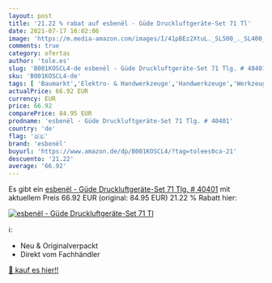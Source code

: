 ```yaml
---
layout: post
title: '21.22 % rabat auf esbenël - Güde Druckluftgeräte-Set 71 Tl'
date: 2021-07-17 16:02:06
image: 'https://m.media-amazon.com/images/I/41pBEz2XtuL._SL500_._SL400_.jpg'
comments: true
category: ofertas
author: 'tole.es'
slug: 'B001KOSCL4-de esbenël - Güde Druckluftgeräte-Set 71 Tlg. # 40401'
sku: 'B001KOSCL4-de'
tags: [ 'Baumarkt','Elektro- & Handwerkzeuge','Handwerkzeuge','Werkzeugkoffer','esbenël', ]
actualPrice: 66.92 EUR
currency: EUR
price: 66.92
comparePrice: 84.95 EUR
prodname: 'esbenël - Güde Druckluftgeräte-Set 71 Tlg. # 40401'
country: 'de'
flag: '🇩🇪'
brand: 'esbenël'
buyurl: 'https://www.amazon.de/dp/B001KOSCL4/?tag=tolees0ca-21'
descuento: '21.22'
average: '66.92'
---
```


Es gibt ein [esbenël - Güde Druckluftgeräte-Set 71 Tlg. # 40401](https://www.amazon.de/dp/B001KOSCL4/?tag=tolees0ca-21) mit aktuellem Preis 66.92 EUR (original: 84.95 EUR) 21.22 % Rabatt hier:

[![esbenël - Güde Druckluftgeräte-Set 71 Tl](https://m.media-amazon.com/images/I/41pBEz2XtuL._SL500_._SL400_.jpg)](https://www.amazon.de/dp/B001KOSCL4/?tag=tolees0ca-21)

ℹ️:

- Neu & Originalverpackt
- Direkt vom Fachhändler

[🛒 kauf es hier!!](https://www.amazon.de/dp/B001KOSCL4/?tag=tolees0ca-21)
